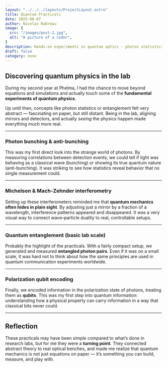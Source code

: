```yaml
---
layout: "../../../layouts/ProjectLayout.astro"
title: Quantum Practicals
date: 2025-06-07
author: Nicolas Rabreau
image: {
  src: "/images/post-1.jpg",
  alt: "A picture of a coder",
}
description: Hands-on experiments in quantum optics - photon statistics, interferometry, entanglement, and qubit encoding.
draft: false
category: none
---
```


## Discovering quantum physics in the lab

During my second year at Phelma, I had the chance to move beyond equations and simulations and actually touch some of the **fundamental experiments of quantum physics**.  

Up until then, concepts like photon statistics or entanglement felt very abstract — fascinating on paper, but still distant. Being in the lab, aligning mirrors and detectors, and actually *seeing* the physics happen made everything much more real.  

---

### Photon bunching & anti-bunching

This was my first direct look into the strange world of photons. By measuring correlations between detection events, we could tell if light was behaving as a classical wave (bunching) or showing its true quantum nature (anti-bunching). It was striking to see how statistics reveal behavior that no single measurement could.  

---

### Michelson & Mach-Zehnder interferometry

Setting up these interferometers reminded me that **quantum mechanics often hides in plain sight**. By adjusting just a mirror by a fraction of a wavelength, interference patterns appeared and disappeared. It was a very visual way to connect wave–particle duality to real, controllable setups.  

---

### Quantum entanglement (basic lab scale)

Probably the highlight of the practicals. With a fairly compact setup, we generated and measured **entangled photon pairs**. Even if it was on a small scale, it was hard not to think about how the same principles are used in quantum communication experiments worldwide.  

---

### Polarization qubit encoding

Finally, we encoded information in the polarization state of photons, treating them as **qubits**. This was my first step into quantum information: understanding how a physical property can carry information in a way that classical bits never could.  

---

## Reflection

These practicals may have been simple compared to what’s done in research labs, but for me they were a **turning point**. They connected abstract theory to real optical benches, and made me realize that quantum mechanics is not just equations on paper — it’s something you can build, measure, and play with.  

